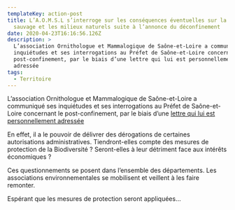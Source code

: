 ```yaml
---
templateKey: action-post
title: L’A.O.M.S.L s’interroge sur les conséquences éventuelles sur la faune
  sauvage et les milieux naturels suite à l’annonce du déconfinement
date: 2020-04-23T16:16:56.126Z
description: >
  L’association Ornithologue et Mammalogique de Saône-et-Loire a communiqué ses
  inquiétudes et ses interrogations au Préfet de Saône-et-Loire concernant le
  post-confinement, par le biais d’une lettre qui lui est personnellement
  adressée
tags:
  - Territoire
---
```

L’association Ornithologue et Mammalogique de Saône-et-Loire a communiqué ses inquiétudes et ses interrogations au Préfet de Saône-et-Loire concernant le post-confinement, par le biais d’une [lettre qui lui est personnellement adressée](http://fne-bfc.fr/wp-content/uploads/2020/04/AOMSL-Lettre-au-préfet-S-et-L-Fin-confin.pdf)

En effet, il a le pouvoir de délivrer des dérogations de certaines autorisations administratives. Tiendront-elles compte des mesures de protection de la Biodiversité ? Seront-elles à leur détriment face aux intérêts économiques ?

Ces questionnements se posent dans l’ensemble des départements. Les associations environnementales se mobilisent et veillent à les faire remonter.

Espérant que les mesures de protection seront appliquées…